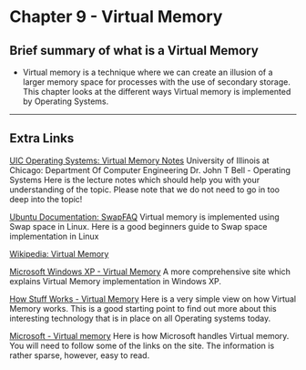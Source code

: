 # Chapter 9 - Virtual Memory

## Brief summary of what is a Virtual Memory

- Virtual memory is a technique where we can create an illusion of a larger memory space for processes with the use of secondary storage. This chapter looks at the different ways Virtual memory is implemented by Operating Systems.

---

## Extra Links

[UIC Operating Systems: Virtual Memory Notes](http://www.cs.uic.edu/~jbell/CourseNotes/OperatingSystems/9_VirtualMemory.html)
University of Illinois at Chicago: Department Of Computer Engineering
Dr. John T Bell - Operating Systems
Here is the lecture notes which should help you with your understanding of the topic. Please note that we do not need to go in too deep into the topic!

[Ubuntu Documentation: SwapFAQ](https://help.ubuntu.com/community/SwapFaq)
Virtual memory is implemented using Swap space in Linux. Here is a good beginners guide to Swap space implementation in Linux

[Wikipedia: Virtual Memory](http://en.wikipedia.org/wiki/Virtual_memory)

[Microsoft Windows XP - Virtual Memory](http://aumha.org/win5/a/xpvm.php)
A more comprehensive site which explains Virtual Memory implementation in Windows XP.

[How Stuff Works - Virtual Memory](http://www.howstuffworks.com/virtual-memory.htm)
Here is a very simple view on how Virtual Memory works. This is a good starting point to find out more about this interesting technology that is in place on all Operating systems today.

[Microsoft - Virtual memory](http://windows.microsoft.com/en-SG/windows-vista/What-is-virtual-memory)
Here is how Microsoft handles Virtual memory. You will need to follow some of the links on the site. The information is rather sparse, however, easy to read.
